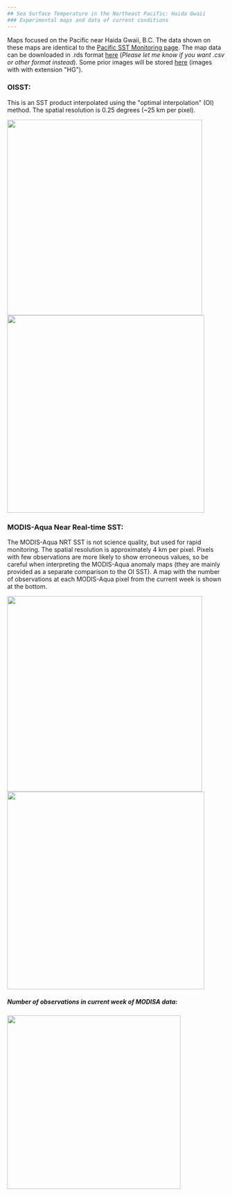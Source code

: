 ```yaml
---
## Sea Surface Temperature in the Northeast Pacific: Haida Gwaii
### Experimental maps and data of current conditions
---
```


Maps focused on the Pacific near Haida Gwaii, B.C. The data shown on these maps are identical to the [Pacific SST Monitoring page](https://github.com/BIO-RSG/Pacific_SST_NRT_Monitoring/). The map data can be downloaded in .rds format [here](https://github.com/BIO-RSG/Pacific_SST_NRT_Monitoring/tree/main/data) (*Please let me know if you want .csv or other format instead*).
Some prior images will be stored [here](https://github.com/BIO-RSG/Pacific_SST_NRT_Monitoring/tree/main/figures/Haida_Gwaii) (images with with extension "HG").

### OISST:

This is an SST product interpolated using the "optimal interpolation" (OI) method. The spatial resolution is 0.25 degrees (~25 km per pixel).

<img src="../../figures/Haida_Gwaii/SST_OI_7-day_rollingavg_HG.png" width="450" /> <img src="../../figures/Haida_Gwaii/SST_OI_7-day_rollingavg_anom_HG.png" width="455" />

### MODIS-Aqua Near Real-time SST:

The MODIS-Aqua NRT SST is not science quality, but used for rapid monitoring. The spatial resolution is approximately 4 km per pixel.
Pixels with few observations are more likely to show erroneous values, so be careful when interpreting the MODIS-Aqua anomaly maps (they are mainly provided as a separate comparison to the OI SST). A map with the number of observations at each MODIS-Aqua pixel from the current week is shown at the bottom.

<img src="../../figures/Haida_Gwaii/SST_MODISA_7-day_rollingavg_HG.png" width="450" /> <img src="../../figures/Haida_Gwaii/SST_MODISA_7-day_rollingavg_anom_HG.png" width="455" /> 

##### Number of observations in current week of MODISA data:

<img src="../../figures/Haida_Gwaii/SST_MODISA_7-day_rollingavg_n_HG.png" width="400" /> 
